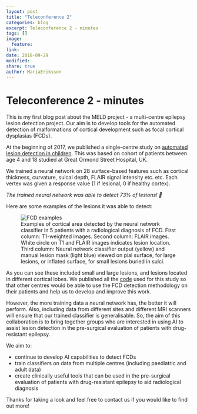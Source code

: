 ```yaml
---
layout: post
title: "Teleconference 2"
categories: blog
excerpt: Teleconference 2 - minutes
tags: []
image:
  feature:
link:
date: 2018-09-29
modified:
share: true
author: MariaEriksson
---
```


# Teleconference 2 - minutes

This is my first blog post about the MELD project - a multi-centre epilepsy lesion detection project. Our aim is to develop tools for the automated detection of malformations of cortical development such as focal cortical dysplasias (FCDs).

At the beginning of 2017, we published a single-centre study on [automated lesion detection in children](http://www.sciencedirect.com/science/article/pii/S2213158216302674?via%3Dihub). This was based on cohort of patients between age 4 and 18 studied at Great Ormond Street Hospital, UK. 

We trained a neural network on 28 surface-based features such as cortical thickness, curvature, sulcal depth, FLAIR signal intensity etc. etc. Each vertex was given a response value (1 if lesional, 0 if healthy cortex). 

*The trained neural network was able to detect 73% of lesions! :raised_hands:*

Here are some examples of the lesions it was able to detect:

<figure>
<img src="/images/Example_classifier_results.png"
alt="FCD examples">
<figcaption>  Examples of cortical area detected by the neural network classifier in 5 patients with a radiological diagnosis of FCD. First column: T1-weighted images. Second column: FLAIR images. White circle on T1 and FLAIR images indicates lesion location. Third column: Neural network classifier output (yellow) and manual lesion mask (light blue) viewed on pial surface, for large lesions, or inflated surface, for small lesions buried in sulci.</figcaption>
</figure>

As you can see these included small and large lesions, and lesions located in different cortical lobes. We published all the [code](https://github.com/kwagstyl/FCDdetection/) used for this study so that other centres would be able to use the FCD detection methodology on their patients and help us to develop and improve this work. 

However, the more training data a neural network has, the better it will perform. Also, including data from different sites and different MRI scanners will ensure that our trained classifier is generalisable. So, the aim of this collaboration is to bring together groups who are interested in using AI to assist lesion detection in the pre-surgical evaluation of patients with drug-resistant epilepsy. 

We aim to:
* continue to develop AI capabilities to detect FCDs
* train classifiers on data from multiple centres (including paediatric and adult data)
* create clinically useful tools that can be used in the pre-surgical evaluation of patients with drug-resistant epilepsy to aid radiological diagnosis

Thanks for taking a look and feel free to contact us if you would like to find out more!

